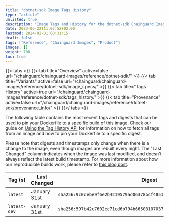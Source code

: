```yaml
---
title: "dotnet-sdk Image Tags History"
type: "article"
unlisted: true
description: "Image Tags and History for the dotnet-sdk Chainguard Image"
date: 2023-06-22T11:07:52+02:00
lastmod: 2024-02-01 00:31:15
draft: false
tags: ["Reference", "Chainguard Images", "Product"]
images: []
weight: 700
toc: true
---
```


{{< tabs >}}
{{< tab title="Overview" active=false url="/chainguard/chainguard-images/reference/dotnet-sdk/" >}}
{{< tab title="Variants" active=false url="/chainguard/chainguard-images/reference/dotnet-sdk/image_specs/" >}}
{{< tab title="Tags History" active=true url="/chainguard/chainguard-images/reference/dotnet-sdk/tags_history/" >}}
{{< tab title="Provenance" active=false url="/chainguard/chainguard-images/reference/dotnet-sdk/provenance_info/" >}}
{{</ tabs >}}

The following table contains the most recent tags and digests that can be used to pin your Dockerfile to a specific build of this image. Check our guide on [Using the Tag History API](/chainguard/chainguard-images/using-the-tag-history-api/) for information on how to fetch all tags from an image and how to pin your Dockerfile to a specific digest.

Please note that digests and timestamps only change when there is a change to the image, even though images are rebuilt every night. The "Last Changed" column indicates when the image was last modified, and doesn't always reflect the latest build timestamp. For more information about how our reproducible builds work, please refer to [this blog post](https://www.chainguard.dev/unchained/reproducing-chainguards-reproducible-image-builds).

| Tag (s)       | Last Changed | Digest                                                                    |
|---------------|--------------|---------------------------------------------------------------------------|
|  `latest`     | January 31st | `sha256:9c0cebe9f6e2b4219579ad06378bcf4851bdac754b823eeaa6858ea389b4b015` |
|  `latest-dev` | January 31st | `sha256:597b42c7602ec71cd6b794b66503107037007eab15a030fced65a81ff849b1db` |

